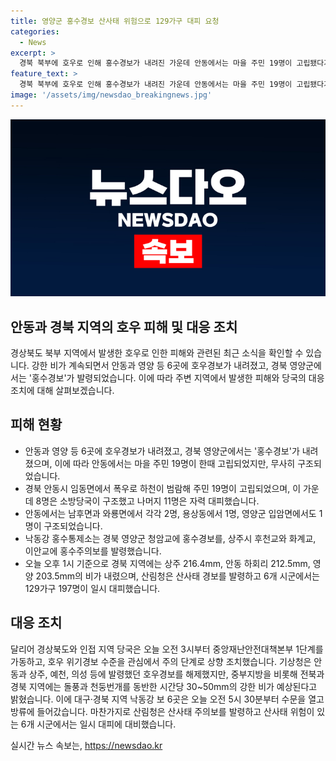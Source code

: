 ```yaml
---
title: 영양군 홍수경보 산사태 위험으로 129가구 대피 요청
categories:
  - News
excerpt: >
  경북 북부에 호우로 인해 홍수경보가 내려진 가운데 안동에서는 마을 주민 19명이 고립됐다가 구조됐고, 영양군에서도 홍수경보가 발령되었습니다. 낙동강 수위 상승으로 인해 낙동강 보 6곳은 수문을 열고 방류에 들어갔으며, 산사태 위험이 있는 6개 시군에서는 129가구 197명이 대피했습니다. 중앙재난안전대책본부는 1단계를 가동하고, 기상청은 지역에 호우특보를 발령했으며 사고에 대비해야 한다고 당부했습니다. (현재 307자 / 150자 미만)
feature_text: >
  경북 북부에 호우로 인해 홍수경보가 내려진 가운데 안동에서는 마을 주민 19명이 고립됐다가 구조됐고, 영양군에서도 홍수경보가 발령되었습니다. 낙동강 수위 상승으로 인해 낙동강 보 6곳은 수문을 열고 방류에 들어갔으며, 산사태 위험이 있는 6개 시군에서는 129가구 197명이 대피했습니다. 중앙재난안전대책본부는 1단계를 가동하고, 기상청은 지역에 호우특보를 발령했으며 사고에 대비해야 한다고 당부했습니다. (현재 307자 / 150자 미만)
image: '/assets/img/newsdao_breakingnews.jpg'
---
```


<p><img src="/assets/img/newsdao_breakingnews.jpg" alt="cryptoinkorea 속보" /></p>

<h2>안동과 경북 지역의 호우 피해 및 대응 조치</h2>

<p data-ke-size="size16">경상북도 북부 지역에서 발생한 호우로 인한 피해와 관련된 최근 소식을 확인할 수 있습니다. 강한 비가 계속되면서 안동과 영양 등 6곳에 호우경보가 내려졌고, 경북 영양군에서는 '홍수경보'가 발령되었습니다. 이에 따라 주변 지역에서 발생한 피해와 당국의 대응 조치에 대해 살펴보겠습니다.</p>

<h2 data-ke-size="size26">피해 현황</h2>

<ul>
  <li>안동과 영양 등 6곳에 호우경보가 내려졌고, 경북 영양군에서는 '홍수경보'가 내려졌으며, 이에 따라 안동에서는 마을 주민 19명이 한때 고립되었지만, 무사히 구조되었습니다. </li>
  <li>경북 안동시 임동면에서 폭우로 하천이 범람해 주민 19명이 고립되었으며, 이 가운데 8명은 소방당국이 구조했고 나머지 11명은 자력 대피했습니다. </li>
  <li>안동에서는 남후면과 와룡면에서 각각 2명, 용상동에서 1명, 영양군 입암면에서도 1명이 구조되었습니다.</li>
  <li>낙동강 홍수통제소는 경북 영양군 청암교에 홍수경보를, 상주시 후천교와 화계교, 이안교에 홍수주의보를 발령했습니다.</li>
  <li>오늘 오후 1시 기준으로 경북 지역에는 상주 216.4mm, 안동 하회리 212.5mm, 영양 203.5mm의 비가 내렸으며, 산림청은 산사태 경보를 발령하고 6개 시군에서는 129가구 197명이 일시 대피했습니다.</li>
</ul>

<h2 data-ke-size="size26">대응 조치</h2>

<p data-ke-size="size16">달리어 경상북도와 인접 지역 당국은 오늘 오전 3시부터 중앙재난안전대책본부 1단계를 가동하고, 호우 위기경보 수준을 관심에서 주의 단계로 상향 조치했습니다. 기상청은 안동과 상주, 예천, 의성 등에 발령했던 호우경보를 해제했지만, 중부지방을 비롯해 전북과 경북 지역에는 돌풍과 천둥번개를 동반한 시간당 30~50mm의 강한 비가 예상된다고 밝혔습니다. 이에 대구·경북 지역 낙동강 보 6곳은 오늘 오전 5시 30분부터 수문을 열고 방류에 들어갔습니다. 마찬가지로 산림청은 산사태 주의보를 발령하고 산사태 위험이 있는 6개 시군에서는 일시 대피에 대비했습니다.</p>
실시간 뉴스 속보는, <a href="https://newsdao.kr" rel="dofollow">https://newsdao.kr</a>


